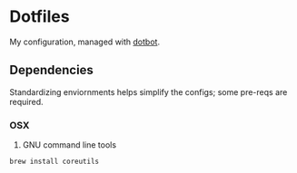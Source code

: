 # Dotfiles

My configuration, managed with [dotbot](https://github.com/anishathalye/dotbot).

## Dependencies 

Standardizing enviornments helps simplify the configs; some pre-reqs are required.

### OSX

1. GNU command line tools

```zsh
brew install coreutils
```

